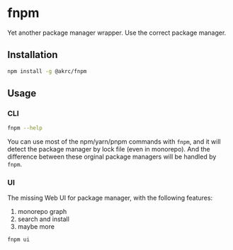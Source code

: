 # fnpm

Yet another package manager wrapper. Use the correct package manager.

## Installation

```bash
npm install -g @akrc/fnpm
```

## Usage

### CLI

```bash
fnpm --help
```

You can use most of the npm/yarn/pnpm commands with `fnpm`, and it will detect the package manager by lock file (even in monorepo). And the difference between these orginal package managers will be handled by `fnpm`.

### UI

The missing Web UI for package manager, with the following features:

1. monorepo graph
2. search and install
3. maybe more

```
fnpm ui
```
